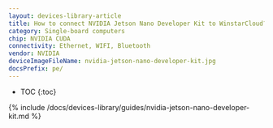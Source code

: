 ```yaml
---
layout: devices-library-article
title: How to connect NVIDIA Jetson Nano Developer Kit to WinstarCloud?
category: Single-board computers
chip: NVIDIA CUDA
connectivity: Ethernet, WIFI, Bluetooth
vendor: NVIDIA
deviceImageFileName: nvidia-jetson-nano-developer-kit.jpg
docsPrefix: pe/
---
```



* TOC
{:toc}

{% include /docs/devices-library/guides/nvidia-jetson-nano-developer-kit.md %}